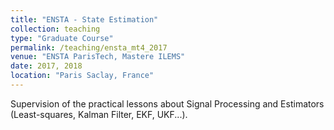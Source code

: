 ```yaml
---
title: "ENSTA - State Estimation"
collection: teaching
type: "Graduate Course"
permalink: /teaching/ensta_mt4_2017
venue: "ENSTA ParisTech, Mastere ILEMS"
date: 2017, 2018
location: "Paris Saclay, France"
---
```


Supervision of the practical lessons about Signal Processing and Estimators (Least-squares, Kalman Filter, EKF, UKF...).
